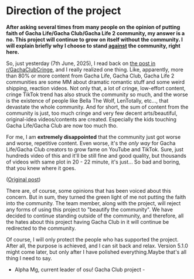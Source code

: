 # Direction of the project

**After asking several times from many people on the opinion of putting faith of Gacha Life/Gacha Club/Gacha Life 2 community, my answer is a no. This project will continue to grow on itself without the community. I will explain briefly why I choose to stand <ins>against</ins> the community, right here.**

So, just yesterday (7th June, 2025), I read back on [the post in r/GachaClubCringe](https://www.reddit.com/r/GachaClubCringe/comments/1l2crtw/why_are_almost_all_of_the_new_gacha_lifeclub_mini/?utm_source=share&utm_medium=web3x&utm_name=web3xcss&utm_term=1&utm_content=share_button), and I really realized one thing. Like, apparently, more than 80% or more content from Gacha Life, Gacha Club, Gacha Life 2 communities are some MM about dramatic romantic stuff and some weird shipping, reaction videos. Not only that, a lot of cringe, low-effort content, cringe TikTok trend has also struck the community so much, and the worse is the existence of people like Bella The Wolf, LenTotally, etc..., that devastate the whole community. And for short, the sum of content from the community is just, too much cringe and very few decent arts/beautiful, original-idea videos/contents are created. Especially the kids touching Gacha Life/Gacha Club are now too much tho. 

For me, I am **extremely disappointed** that the community just got worse and worse, repetitive content. Even worse, it's the _only way_ for Gacha Life/Gacha Club creators to grow fame on YouTube and TikTok. Sure, just hundreds video of this and it'll be still fine and good quality, but thousands of videos with same plot in 20 - 22 minute, it's just... So bad and boring, that you knew where it goes.

([Original post](https://www.reddit.com/r/GachaClubCringe/comments/1l5p2yo/the_faith_onto_gacha_clubgacha_life_community/?utm_source=share&utm_medium=web3x&utm_name=web3xcss&utm_term=1&utm_content=share_button))

There are, of course, some opinions that has been voiced about this concern. But in sum, they turned the green light of me not putting the faith into the community. The team member, along with the project, will reject any forms of using this project to "beautify the community". We have decided to continue standing outside of the community, and therefore, all the hates about this project having Gacha Club in it will continue be redirected to the community. 

Of course, I will only protect the people who has supported the project. After all, the purpose is achieved, and I can sit back and relax. Version 5.1.0 might come later, but only after I have polished everything.Maybe that's all thing I need to say.

- Alpha Mg, current leader of osu! Gacha Club project -

